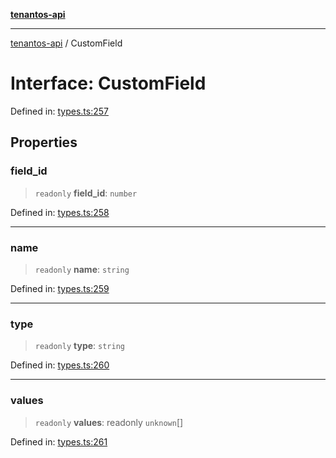 [**tenantos-api**](../README.md)

***

[tenantos-api](../globals.md) / CustomField

# Interface: CustomField

Defined in: [types.ts:257](https://github.com/shadmanZero/tenantos-api/blob/b1ba837cafbeb4e057ec12e90b81a7c5ea5b383f/src/types.ts#L257)

## Properties

### field\_id

> `readonly` **field\_id**: `number`

Defined in: [types.ts:258](https://github.com/shadmanZero/tenantos-api/blob/b1ba837cafbeb4e057ec12e90b81a7c5ea5b383f/src/types.ts#L258)

***

### name

> `readonly` **name**: `string`

Defined in: [types.ts:259](https://github.com/shadmanZero/tenantos-api/blob/b1ba837cafbeb4e057ec12e90b81a7c5ea5b383f/src/types.ts#L259)

***

### type

> `readonly` **type**: `string`

Defined in: [types.ts:260](https://github.com/shadmanZero/tenantos-api/blob/b1ba837cafbeb4e057ec12e90b81a7c5ea5b383f/src/types.ts#L260)

***

### values

> `readonly` **values**: readonly `unknown`[]

Defined in: [types.ts:261](https://github.com/shadmanZero/tenantos-api/blob/b1ba837cafbeb4e057ec12e90b81a7c5ea5b383f/src/types.ts#L261)
